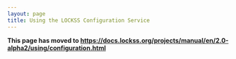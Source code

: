 ```yaml
---
layout: page
title: Using the LOCKSS Configuration Service
---
```


**This page has moved to <https://docs.lockss.org/projects/manual/en/2.0-alpha2/using/configuration.html>**
